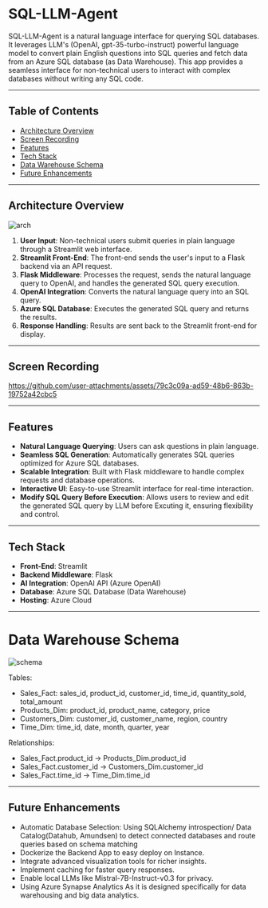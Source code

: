 # SQL-LLM-Agent

SQL-LLM-Agent is a natural language interface for querying SQL databases. It leverages LLM's (OpenAI, gpt-35-turbo-instruct) powerful language model to convert plain English questions into SQL queries and fetch data from an Azure SQL database (as Data Warehouse). This app provides a seamless interface for non-technical users to interact with complex databases without writing any SQL code.

---

## Table of Contents

- [Architecture Overview](#architecture-overview)
- [Screen Recording](#screen-recording)
- [Features](#features)  
- [Tech Stack](#tech-stack)
- [Data Warehouse Schema](#data-warehouse-schema)
- [Future Enhancements](#future-enhancements)  

---

## **Architecture Overview**

![arch](https://github.com/user-attachments/assets/b9fcd8e6-8810-4565-b3f9-258f49db553e)



1. **User Input**: Non-technical users submit queries in plain language through a Streamlit web interface.
2. **Streamlit Front-End**: The front-end sends the user's input to a Flask backend via an API request.
3. **Flask Middleware**: Processes the request, sends the natural language query to OpenAI, and handles the generated SQL query execution.
4. **OpenAI Integration**: Converts the natural language query into an SQL query.
5. **Azure SQL Database**: Executes the generated SQL query and returns the results.
6. **Response Handling**: Results are sent back to the Streamlit front-end for display.

---
## **Screen Recording**


https://github.com/user-attachments/assets/79c3c09a-ad59-48b6-863b-19752a42cbc5

---

## **Features**

- **Natural Language Querying**: Users can ask questions in plain language.
- **Seamless SQL Generation**: Automatically generates SQL queries optimized for Azure SQL databases.
- **Scalable Integration**: Built with Flask middleware to handle complex requests and database operations.
- **Interactive UI**: Easy-to-use Streamlit interface for real-time interaction.
- **Modify SQL Query Before Execution**: Allows users to review and edit the generated SQL query by LLM before Excuting it, ensuring flexibility and control.

---

## **Tech Stack**

- **Front-End**: Streamlit
- **Backend Middleware**: Flask
- **AI Integration**: OpenAI API (Azure OpenAI)
- **Database**: Azure SQL Database (Data Warehouse)
- **Hosting**: Azure Cloud

---

# **Data Warehouse Schema**
![schema](https://github.com/user-attachments/assets/ff313a72-25a9-4cb7-af4d-1fbbb264a284)


Tables:
- Sales_Fact: sales_id, product_id, customer_id, time_id, quantity_sold, total_amount
- Products_Dim: product_id, product_name, category, price
- Customers_Dim: customer_id, customer_name, region, country
- Time_Dim: time_id, date, month, quarter, year

Relationships:
- Sales_Fact.product_id -> Products_Dim.product_id
- Sales_Fact.customer_id -> Customers_Dim.customer_id
- Sales_Fact.time_id -> Time_Dim.time_id


---

## **Future Enhancements**
- Automatic Database Selection: Using SQLAlchemy introspection/ Data Catalog(Datahub, Amundsen) to detect connected databases and route queries based on schema matching
- Dockerize the Backend App to easy deploy on Instance.
- Integrate advanced visualization tools for richer insights.
- Implement caching for faster query responses.
- Enable local LLMs like Mistral-7B-Instruct-v0.3 for privacy.
- Using Azure Synapse Analytics As it is designed specifically for data warehousing and big data analytics.


